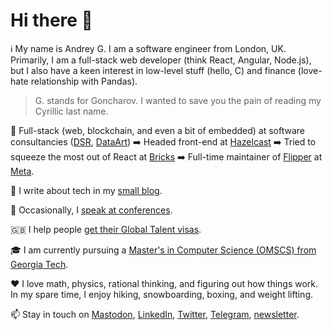 # Hi there 👋

:information_source: My name is Andrey G. I am a software engineer from London, UK. Primarily, I am a full-stack web developer (think React, Angular, Node.js), but I also have a keen interest in low-level stuff (hello, C) and finance (love-hate relationship with Pandas).

> G. stands for Goncharov. I wanted to save you the pain of reading my Cyrillic last name.

:briefcase: Full-stack (web, blockchain, and even a bit of embedded) at software consultancies ([DSR](https://en.dsr-corporation.com/), [DataArt](https://www.dataart.com/)) :arrow_right: Headed front-end at [Hazelcast](https://hazelcast.com/) :arrow_right: Tried to squeeze the most out of React at [Bricks](https://www.thebricks.com/) :arrow_right: Full-time maintainer of [Flipper](https://fbflipper.com/) at [Meta](https://www.meta.com).

:memo: I write about tech in my [small blog](https://blog.goncharov.ai/). 

:microphone: Occasionally, I [speak at conferences](https://github.com/aigoncharov/talks).

:uk: I help people [get their Global Talent visas](https://42.goncharov.ai/l/uk-global-talent-visa-for-mortals).

:mortar_board: I am currently pursuing a [Master's in Computer Science (OMSCS) from Georgia Tech](https://omscs.gatech.edu/).

:heart: I love math, physics, rational thinking, and figuring out how things work. In my spare time, I enjoy hiking, snowboarding, boxing, and weight lifting.

:mailbox: Stay in touch on [Mastodon](https://hachyderm.io/@aigoncharov), [LinkedIn](https://www.linkedin.com/in/aigoncharov/), [Twitter](https://twitter.com/ai_goncharov), [Telegram](https://t.me/aigoncharov_vs_world), [newsletter](https://blog.goncharov.ai/newsletter).
